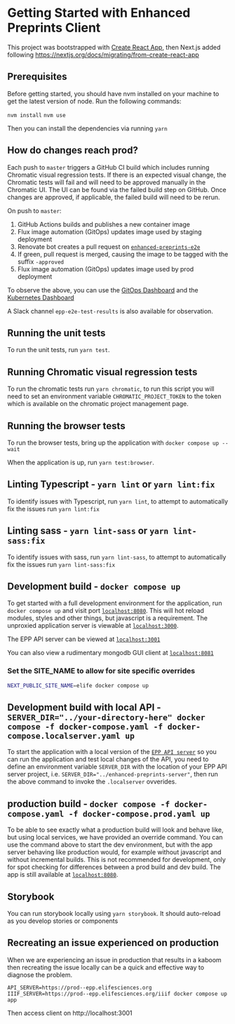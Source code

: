 # Getting Started with Enhanced Preprints Client

This project was bootstrapped with [Create React App](https://github.com/facebook/create-react-app), then Next.js added following <https://nextjs.org/docs/migrating/from-create-react-app>

## Prerequisites

Before getting started, you should have nvm installed on your machine to get the latest version of node. Run the following commands:

`nvm install`
`nvm use`

Then you can install the dependencies via running `yarn`

## How do changes reach prod?

Each push to `master` triggers a GitHub CI build which includes running Chromatic visual regression tests. If there is an expected visual change, the Chromatic tests will fail and will need to be approved manually in the Chromatic UI. The UI can be found via the failed build step on GitHub. Once changes are approved, if applicable, the failed build will need to be rerun.

On push to `master`:

1. GitHub Actions builds and publishes a new container image
2. Flux image automation (GitOps) updates image used by staging deployment
3. Renovate bot creates a pull request on [`enhanced-preprints-e2e`](https://github.com/elifesciences/enhanced-preprints-e2e/)
4. If green, pull request is merged, causing the image to be tagged with the suffix `-approved`
5. Flux image automation (GitOps) updates image used by prod deployment

To observe the above, you can use the [GitOps Dashboard](https://gitops-dashboard--flux-prod.elifesciences.org/kustomization/details?clusterName=Default&name=journal-team-deployment&namespace=flux-system) and the [Kubernetes Dashboard](https://k8s-dashboard.flux-prod.elifesciences.org/clusters/local) 

A Slack channel `epp-e2e-test-results` is also available for observation.

## Running the unit tests

To run the unit tests, run `yarn test`.

## Running Chromatic visual regression tests

To run the chromatic tests run `yarn chromatic`, to run this script you will need to set an environment variable `CHROMATIC_PROJECT_TOKEN` to the token which is available on the chromatic project management page. 

## Running the browser tests

To run the browser tests, bring up the application with `docker compose up --wait`

When the application is up, run `yarn test:browser`.

## Linting Typescript - `yarn lint` or `yarn lint:fix`

To identify issues with Typescript, run `yarn lint`, to attempt to automatically fix the issues run `yarn lint:fix`

## Linting sass - `yarn lint-sass` or `yarn lint-sass:fix`

To identify issues with sass, run `yarn lint-sass`, to attempt to automatically fix the issues run `yarn lint-sass:fix`

## Development build - `docker compose up`

To get started with a full development environment for the application, run `docker compose up` and visit port [`localhost:8080`](http://localhost:8080). This will hot reload modules, styles and other things, but javascript is a requirement. The unproxied application server is viewable at [`localhost:3000`](http://localhost:3000).

The EPP API server can be viewed at [`localhost:3001`](http://localhost:3001)

You can also view a rudimentary mongodb GUI client at [`localhost:8081`](http://localhost:8081)

### Set the SITE_NAME to allow for site specific overrides

```bash
NEXT_PUBLIC_SITE_NAME=elife docker compose up
```

## Development build with local API - `SERVER_DIR="../your-directory-here" docker compose -f docker-compose.yaml -f docker-compose.localserver.yaml up`

To start the application with a local version of the [`EPP API server`](https://github.com/elifesciences/enhanced-preprints-server) so you can run the application and test local changes of the API, you need to define an environment variable `SERVER_DIR` with the location of your EPP API server project, i.e. `SERVER_DIR="../enhanced-preprints-server"`, then run the above command to invoke the `.localserver` ovverides.

## production build - `docker compose -f docker-compose.yaml -f docker-compose.prod.yaml up`

To be able to see exactly what a production build will look and behave like, but using local services, we have provided an override command. You can use the command above to start the dev environment, but with the app server behaving like production would, for example without javascript and without incremental builds. This is not recommended for development, only for spot checking for differences between a prod build and dev build.
The app is still available at [`localhost:8080`](http://localhost:8080).

## Storybook

You can run storybook locally using `yarn storybook`. It should auto-reload as you develop stories or components

## Recreating an issue experienced on production

When we are experiencing an issue in production that results in a kaboom then recreating the issue locally can be a quick and effective way to diagnose the problem.

`API_SERVER=https://prod--epp.elifesciences.org IIIF_SERVER=https://prod--epp.elifesciences.org/iiif docker compose up app`

Then access client on http://localhost:3001
